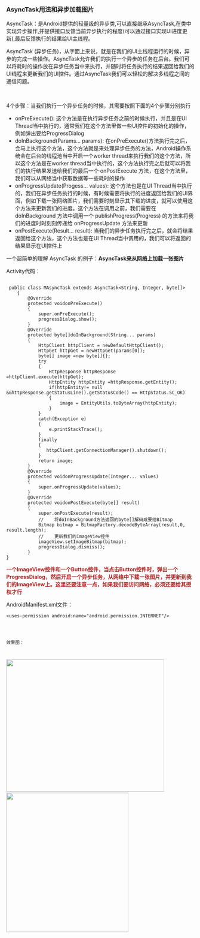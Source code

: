 ### AsyncTask用法和异步加载图片

 <p>AsyncTask：是Android提供的轻量级的异步类,可以直接继承AsyncTask,在类中实现异步操作,并提供接口反馈当前异步执行的程度(可以通过接口实现UI进度更新),最后反馈执行的结果给UI主线程。</p> 
<p>AsyncTask&nbsp;(异步任务)，从字面上来说，就是在我们的UI主线程运行的时候，异步的完成一些操作。AsyncTask允许我们的执行一个异步的任务在后台。我们可以将耗时的操作放在异步任务当中来执行，并随时将任务执行的结果返回给我们的UI线程来更新我们的UI控件。通过AsyncTask我们可以轻松的解决多线程之间的通信问题。</p> 
<p>&nbsp;</p> 
<p>4个步骤：当我们执行一个异步任务的时候，其需要按照下面的4个步骤分别执行</p> 
<ul> 
 <li>onPreExecute():&nbsp;这个方法是在执行异步任务之前的时候执行，并且是在UI Thread当中执行的，通常我们在这个方法里做一些UI控件的初始化的操作，例如弹出要给ProgressDialog</li> 
 <li>doInBackground(Params... params):&nbsp;在onPreExecute()方法执行完之后，会马上执行这个方法，这个方法就是来处理异步任务的方法，Android操作系统会在后台的线程池当中开启一个worker thread来执行我们的这个方法，所以这个方法是在worker thread当中执行的，这个方法执行完之后就可以将我们的执行结果发送给我们的最后一个 onPostExecute 方法，在这个方法里，我们可以从网络当中获取数据等一些耗时的操作</li> 
 <li>onProgressUpdate(Progess... values):&nbsp;这个方法也是在UI Thread当中执行的，我们在异步任务执行的时候，有时候需要将执行的进度返回给我们的UI界面，例如下载一张网络图片，我们需要时刻显示其下载的进度，就可以使用这个方法来更新我们的进度。这个方法在调用之前，我们需要在 doInBackground 方法中调用一个 publishProgress(Progress) 的方法来将我们的进度时时刻刻传递给 onProgressUpdate 方法来更新</li> 
 <li>onPostExecute(Result... result):&nbsp;当我们的异步任务执行完之后，就会将结果返回给这个方法，这个方法也是在UI Thread当中调用的，我们可以将返回的结果显示在UI控件上</li> 
</ul> 
<p>一个超简单的理解 AsyncTask 的例子：<strong>AsyncTask来从网络上加载一张图片</strong></p> 
<p>Activity代码：</p> 
<pre><code class="language-java">
 public class MAsyncTask extends AsyncTask&lt;String, Integer, byte[]&gt;
    {
        @Override
        protected voidonPreExecute()
        {
            super.onPreExecute();
            progressDialog.show();
        }
        @Override
        protected byte[]doInBackground(String... params)
        {
            HttpClient httpClient = newDefaultHttpClient();
            HttpGet httpGet = newHttpGet(params[0]);
            byte[] image =new byte[]{};
            try
            {
                HttpResponse httpResponse =httpClient.execute(httpGet);
                HttpEntity httpEntity =httpResponse.getEntity();
                if(httpEntity!= null &amp;&amp;httpResponse.getStatusLine().getStatusCode() == HttpStatus.SC_OK)
                {
                    image = EntityUtils.toByteArray(httpEntity);
                }
            }
            catch(Exception e)
            {
                e.printStackTrace();
            }
            finally
            {
               httpClient.getConnectionManager().shutdown();
            }
            return image;
        }
        @Override
        protected voidonProgressUpdate(Integer... values)
        {
            super.onProgressUpdate(values);
        }
        @Override
        protected voidonPostExecute(byte[] result)
        {
            super.onPostExecute(result);
            //    将doInBackground方法返回的byte[]解码成要给Bitmap
            Bitmap bitmap = BitmapFactory.decodeByteArray(result,0, result.length);
            //    更新我们的ImageView控件
            imageView.setImageBitmap(bitmap);
            progressDialog.dismiss();
        }
}</code></pre> 
<p><span style="color:#B22222"><strong>一个ImageView控件和一个Button控件，当点击Button控件时，弹出一个ProgressDialog，然后开启一个异步任务，从网络中下载一张图片，并更新到我们的ImageView上。这里还要注意一点，如果我们要访问网络，必须还要给其授权才行</strong></span></p> 
<p>AndroidManifest.xml文件：</p> 
<pre><code class="language-html">&lt;uses-permission android:name="android.permission.INTERNET"/></pre>

<p>效果图：</p> 
<p><img alt="" height="353" src="http://images2015.cnblogs.com/blog/1041439/201611/1041439-20161116092011779-996504030.png" width="423">&nbsp;<img alt="" height="372" src="http://images2015.cnblogs.com/blog/1041439/201611/1041439-20161116092027467-1655478763.png" width="327"></p> 

